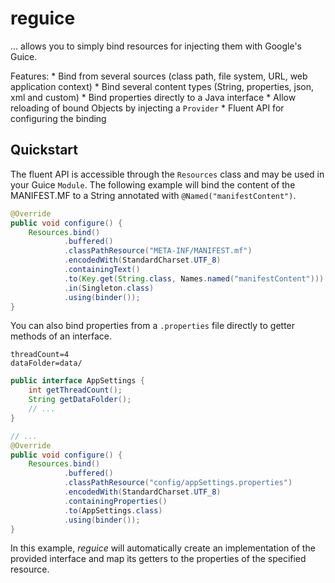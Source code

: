 # reguice

... allows you to simply bind resources for injecting them with Google's Guice. 

Features:
    * Bind from several sources (class path, file system, URL, web application context)
    * Bind several content types (String, properties, json, xml and custom)
    * Bind properties directly to a Java interface
    * Allow reloading of bound Objects by injecting a `Provider`
    * Fluent API for configuring the binding
    
## Quickstart

The fluent API is accessible through the `Resources` class and may be used in your Guice 
`Module`. The following example will bind the content of the MANIFEST.MF to a String 
annotated with `@Named("manifestContent")`.

```java
@Override
public void configure() {
    Resources.bind()
            .buffered()
            .classPathResource("META-INF/MANIFEST.mf")
            .encodedWith(StandardCharset.UTF_8)
            .containingText()
            .to(Key.get(String.class, Names.named("manifestContent")))
            .in(Singleton.class)
            .using(binder());
}
```

You can also bind properties from a `.properties` file directly to getter methods of an 
interface.

```
threadCount=4
dataFolder=data/
```

```java
public interface AppSettings {
    int getThreadCount();
    String getDataFolder();
    // ...
}

// ...
@Override
public void configure() {
    Resources.bind()
            .buffered()
            .classPathResource("config/appSettings.properties")
            .encodedWith(StandardCharset.UTF_8)
            .containingProperties()
            .to(AppSettings.class)
            .using(binder());
}
```

In this example, _reguice_ will automatically create an implementation of the provided 
interface and map its getters to the properties of the specified resource.